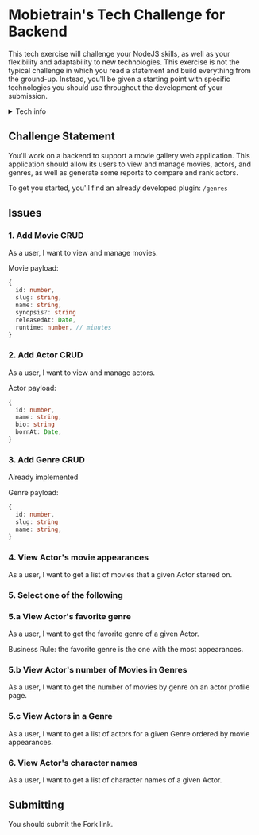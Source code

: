 # Mobietrain's Tech Challenge for Backend

This tech exercise will challenge your NodeJS skills, as well as your flexibility and adaptability to new technologies. This exercise is not the typical challenge in which you read a statement and build everything from the ground-up. Instead, you'll be given a starting point with specific technologies you should use throughout the development of your submission.

<details>
  <summary>Tech info</summary>

  ### Prerequisites

  - Node 12 or higher.
  - Docker
  - Docker Compose
  - MySQL 5.7

  ### Installation

  Fork this repository into your GitHub workspace and work from there.

  ### Compiling

  ```bash
  npm run transpile
  ```

  ### Running

  ```bash
  npm start
  ```
</details>


## Challenge Statement

You'll work on a backend to support a movie gallery web application. This application should allow its users to view and manage movies, actors, and genres, as well as generate some reports to compare and rank actors.

To get you started, you'll find an already developed plugin: `/genres`

## Issues

### 1. Add Movie CRUD

As a user, I want to view and manage movies.

Movie payload:

```ts
{
  id: number,
  slug: string,
  name: string,
  synopsis?: string
  releasedAt: Date,
  runtime: number, // minutes
}
```

### 2. Add Actor CRUD

As a user, I want to view and manage actors.

Actor payload:

```ts
{
  id: number,
  name: string,
  bio: string
  bornAt: Date,
}
```

### 3. Add Genre CRUD

Already implemented

Genre payload:

```ts
{
  id: number,
  slug: string
  name: string,
}
```

### 4. View Actor's movie appearances

As a user, I want to get a list of movies that a given Actor starred on.

### 5. Select one of the following

### 5.a View Actor's favorite genre

As a user, I want to get the favorite genre of a given Actor.

Business Rule: the favorite genre is the one with the most appearances.

### 5.b View Actor's number of Movies in Genres

As a user, I want to get the number of movies by genre on an actor profile page.

### 5.c View Actors in a Genre

As a user, I want to get a list of actors for a given Genre ordered by movie appearances.

### 6. View Actor's character names

As a user, I want to get a list of character names of a given Actor.

## Submitting

You should submit the Fork link.